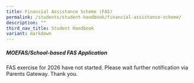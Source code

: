 ```yaml
---
title: Financial Assistance Scheme (FAS)
permalink: /students/student-handbook/financial-assistance-scheme/
description: ""
third_nav_title: Student Handbook
variant: markdown
---
```

##### MOEFAS/School-based FAS Application

FAS exercise for 2026 have not started. Please wait further notification via Parents Gateway. Thank you.
